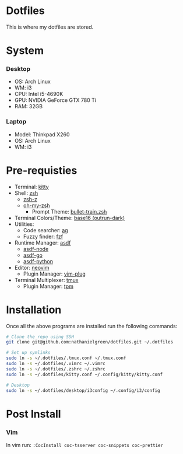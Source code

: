 # Dotfiles

This is where my dotfiles are stored.

# System

### Desktop

- OS: Arch Linux
- WM: i3
- CPU: Intel i5-4690K
- GPU: NVIDIA GeForce GTX 780 Ti
- RAM: 32GB

### Laptop

- Model: Thinkpad X260
- OS: Arch Linux
- WM: i3

# Pre-requisties

- Terminal: [kitty](https://sw.kovidgoyal.net/kitty/)
- Shell: [zsh](https://www.zsh.org/)
  - [zsh-z](https://github.com/agkozak/zsh-z)
  - [oh-my-zsh](https://ohmyz.sh/)
    - Prompt Theme: [bullet-train.zsh](https://github.com/caiogondim/bullet-train.zsh)
- Terminal Colors/Theme: [base16 (outrun-dark)](http://www.chriskempson.com/projects/base16/)
- Utilities:
  - Code searcher: [ag](https://github.com/ggreer/the_silver_searcher)
  - Fuzzy finder: [fzf](https://github.com/junegunn/fzf)
- Runtime Manager: [asdf](https://asdf-vm.com/)
  - [asdf-node](https://github.com/asdf-vm/asdf-nodejs)
  - [asdf-go](https://github.com/kennyp/asdf-golang)
  - [asdf-python](https://github.com/danhper/asdf-python)
- Editor: [neovim](https://github.com/neovim/neovim)
  - Plugin Manager: [vim-plug](https://github.com/junegunn/vim-plug)
- Terminal Multiplexer: [tmux](https://github.com/tmux/tmux)
  - Plugin Manager: [tpm](https://github.com/tmux-plugins/tpm)

# Installation

Once all the above programs are installed run the following commands:

```bash
# Clone the repo using SSH
git clone git@github.com:nathanielgreen/dotfiles.git ~/.dotfiles

# Set up symlinks
sudo ln -s ~/.dotfiles/.tmux.conf ~/.tmux.conf
sudo ln -s ~/.dotfiles/.vimrc ~/.vimrc
sudo ln -s ~/.dotfiles/.zshrc ~/.zshrc
sudo ln -s ~/.dotfiles/kitty.conf ~/.config/kitty/kitty.conf

# Desktop
sudo ln -s ~/.dotfiles/desktop/i3config ~/.config/i3/config
```

# Post Install

### Vim

In vim run: `:CocInstall coc-tsserver coc-snippets coc-prettier`
